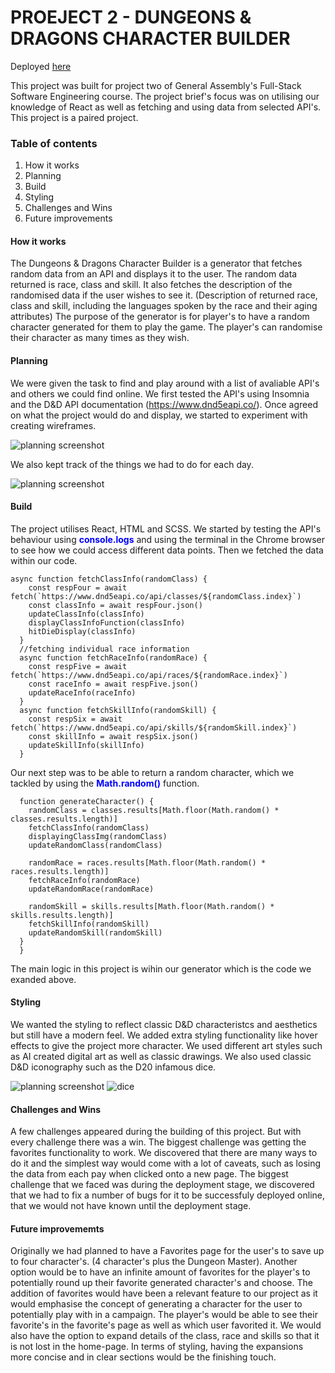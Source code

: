 # PROEJECT 2 - DUNGEONS & DRAGONS CHARACTER BUILDER

Deployed [here](gracious-goldstine-fb23a8.netlify.app)

This project was built for project two of General Assembly's Full-Stack Software Engineering course. 
The project brief's focus was on utilising our knowledge of React as well as fetching and using data from selected API's. 
This project is a paired project. 


### Table of contents 

1. How it works
2. Planning 
3. Build
4. Styling
5. Challenges and Wins
6. Future improvements

#### How it works

The Dungeons & Dragons Character Builder is a generator that fetches random data from an API and displays it to the user. The random data returned is race, class and skill.
It also fetches the description of the randomised data if the user wishes to see it. (Description of returned race, class and skill,
including the languages spoken by the race and their aging attributes)
The purpose of the generator is for player's to have a random character generated for them to play the game.
The player's can randomise their character as many times as they wish. 

#### Planning

We were given the task to find and play around with a list of avaliable API's and others we could find online. 
We first tested the API's using Insomnia and the D&D API documentation (https://www.dnd5eapi.co/).
Once agreed on what the project would do and display, we started to experiment with creating wireframes.

![planning screenshot](/src/assets/psuedo.png)

We also kept track of the things we had to do for each day.

![planning screenshot](/src/assets/psuedo2.png)

#### Build

The project utilises React, HTML and SCSS. We started by testing the API's behaviour using <font color="blue">**console.logs**</font> and using the 
terminal in the Chrome browser to see how we could access different data points. Then we fetched the data within our code.

```
async function fetchClassInfo(randomClass) {
    const respFour = await fetch(`https://www.dnd5eapi.co/api/classes/${randomClass.index}`)
    const classInfo = await respFour.json()
    updateClassInfo(classInfo)
    displayClassInfoFunction(classInfo)
    hitDieDisplay(classInfo)
  }
  //fetching individual race information
  async function fetchRaceInfo(randomRace) {
    const respFive = await fetch(`https://www.dnd5eapi.co/api/races/${randomRace.index}`)
    const raceInfo = await respFive.json()
    updateRaceInfo(raceInfo)
  }
  async function fetchSkillInfo(randomSkill) {
    const respSix = await fetch(`https://www.dnd5eapi.co/api/skills/${randomSkill.index}`)
    const skillInfo = await respSix.json()
    updateSkillInfo(skillInfo)
  }
```

Our next step was to be able to return a random character, which we tackled by using the <font color="blue">**Math.random()**</font> function. 

```
  function generateCharacter() {
    randomClass = classes.results[Math.floor(Math.random() * classes.results.length)]
    fetchClassInfo(randomClass)
    displayingClassImg(randomClass)
    updateRandomClass(randomClass)

    randomRace = races.results[Math.floor(Math.random() * races.results.length)]
    fetchRaceInfo(randomRace)
    updateRandomRace(randomRace)

    randomSkill = skills.results[Math.floor(Math.random() * skills.results.length)]
    fetchSkillInfo(randomSkill)
    updateRandomSkill(randomSkill)
  }
  }
```

The main logic in this project is wihin our generator which is the code we exanded above.  

#### Styling

We wanted the styling to reflect classic D&D characteristcs and aesthetics but still have a modern feel. 
We added extra styling functionality like hover effects to give the project more character. 
We used different art styles such as AI created digital art as well as classic drawings.
We also used classic D&D iconography such as the D20 infamous dice.



![planning screenshot](/src/assets/stylescreen.png)
![dice](/src/assets/dice3.png)

#### Challenges and Wins

A few challenges appeared during the building of this project. But with every challenge there was a win. The biggest challenge 
was getting the favorites functionality to work. We discovered that there are many ways to do it and the simplest way would
come with a lot of caveats, such as losing the data from each pay when clicked onto a new page. The biggest challenge that we
faced was during the deployment stage, we discovered that we had to fix a number of bugs for it to be successfuly deployed online,
that we would not have known until the deployment stage. 

#### Future improvememts 

Originally we had planned to have a Favorites page for the user's to save up to four character's. (4 character's plus the Dungeon Master). Another option would be to have an infinite amount of favorites for the player's to potentially round up their 
favorite generated character's and choose. The addition of favorites would have been a relevant feature to our project as it would emphasise the concept of generating a character for the user to potentially play with in a campaign. The player's would be able to see their favorite's in the favorite's page as well as which user favorited it. We would also have the option to expand details
of the class, race and skills so that it is not lost in the home-page. 
In terms of styling, having the expansions more concise and in clear sections would be the finishing touch. 





